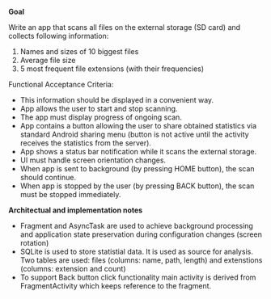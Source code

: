 **Goal**

Write an app that scans all files on the external storage (SD card) and collects following information:

1. Names and sizes of 10 biggest files
2. Average file size
3. 5 most frequent file extensions (with their frequencies)

Functional Acceptance Criteria:

* This information should be displayed in a convenient way.
* App allows the user to start and stop scanning.
* The app must display progress of ongoing scan.
* App contains a button allowing the user to share obtained statistics via standard Android sharing menu (button is not active until the activity receives the statistics from the  server).
* App shows a status bar notification while it scans the external storage.
* UI must handle screen orientation changes.
* When app is sent to background (by pressing HOME button), the scan should continue.
* When app is stopped by the user (by pressing BACK button), the scan must be stopped immediately.
 

**Architectual and implementation notes**

* Fragment and AsyncTask are used to achieve background processing and application state preservation during configuration changes (screen rotation)
* SQLite is used to store statistial data. It is used as source for analysis. Two tables are used: files (columns: name, path, length) and extenstions (columns: extension and count)
* To support Back button click functionality main activity is derived from FragmentActivity which keeps reference to the fragment.
